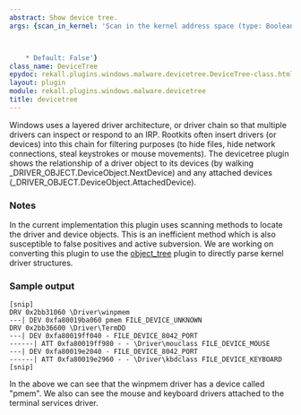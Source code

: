 ```yaml
---
abstract: Show device tree.
args: {scan_in_kernel: 'Scan in the kernel address space (type: Boolean)



    * Default: False'}
class_name: DeviceTree
epydoc: rekall.plugins.windows.malware.devicetree.DeviceTree-class.html
layout: plugin
module: rekall.plugins.windows.malware.devicetree
title: devicetree
---
```



Windows uses a layered driver architecture, or driver chain so that multiple
drivers can inspect or respond to an IRP. Rootkits often insert drivers (or
devices) into this chain for filtering purposes (to hide files, hide network
connections, steal keystrokes or mouse movements). The devicetree plugin shows
the relationship of a driver object to its devices (by walking
_DRIVER_OBJECT.DeviceObject.NextDevice) and any attached devices
(_DRIVER_OBJECT.DeviceObject.AttachedDevice).


### Notes

In the current implementation this plugin uses scanning methods to locate the
driver and device objects. This is an inefficient method which is also
susceptible to false positives and active subversion. We are working on
converting this plugin to use the [object_tree](ObjectTree.html) plugin to
directly parse kernel driver structures.

### Sample output

```
[snip]
DRV 0x2bb31060 \Driver\winpmem
---| DEV 0xfa80019ba060 pmem FILE_DEVICE_UNKNOWN
DRV 0x2bb36600 \Driver\TermDD
---| DEV 0xfa80019ff040 - FILE_DEVICE_8042_PORT
------| ATT 0xfa80019ff980 - - \Driver\mouclass FILE_DEVICE_MOUSE
---| DEV 0xfa80019e2040 - FILE_DEVICE_8042_PORT
------| ATT 0xfa80019e2960 - - \Driver\kbdclass FILE_DEVICE_KEYBOARD
[snip]
```

In the above we can see that the winpmem driver has a device called "pmem". We
also can see the mouse and keyboard drivers attached to the terminal services
driver.
